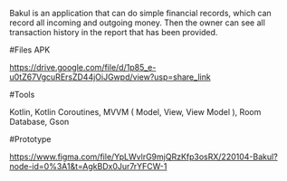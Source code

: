 Bakul is an application that can do simple financial records, which can record all incoming and outgoing money. Then the owner can see all transaction history in the report that has been provided.

#Files APK

https://drive.google.com/file/d/1p85_e-u0tZ67VgcuRErsZD44jOiJGwpd/view?usp=share_link


#Tools 

Kotlin,
Kotlin Coroutines,
MVVM ( Model, View, View Model ),
Room Database,
Gson






#Prototype


https://www.figma.com/file/YpLWvlrG9mjQRzKfp3osRX/220104-Bakul?node-id=0%3A1&t=AgkBDx0Jur7rYFCW-1
